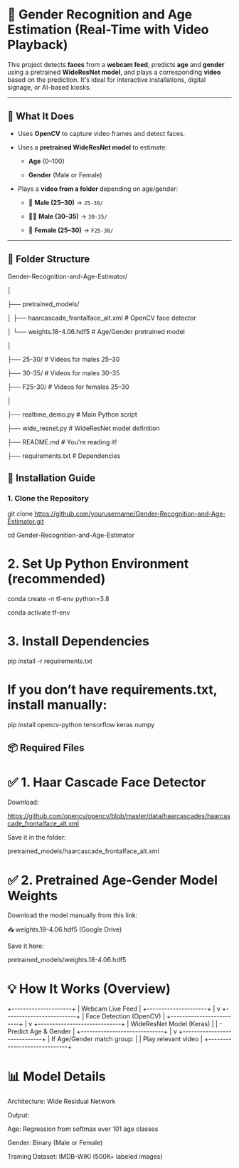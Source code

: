 # 🎥 Gender Recognition and Age Estimation (Real-Time with Video Playback)

This project detects **faces** from a **webcam feed**, predicts **age** and **gender** using a pretrained **WideResNet model**, and plays a corresponding **video** based on the prediction. It's ideal for interactive installations, digital signage, or AI-based kiosks.

---

## 🧠 What It Does

- Uses **OpenCV** to capture video frames and detect faces.

- Uses a **pretrained WideResNet model** to estimate:

  - **Age** (0–100)

  - **Gender** (Male or Female)

- Plays a **video from a folder** depending on age/gender:

  - 👨 **Male (25–30)** → `25-30/`

  - 👨‍🦰 **Male (30–35)** → `30-35/`

  - 👩 **Female (25–30)** → `F25-30/`

---

## 📁 Folder Structure

Gender-Recognition-and-Age-Estimator/

│

├── pretrained_models/

│ ├── haarcascade_frontalface_alt.xml # OpenCV face detector

│ └── weights.18-4.06.hdf5 # Age/Gender pretrained model

│

├── 25-30/ # Videos for males 25–30

├── 30-35/ # Videos for males 30–35

├── F25-30/ # Videos for females 25–30

│

├── realtime_demo.py # Main Python script

├── wide_resnet.py # WideResNet model definition

├── README.md # You're reading it!

├── requirements.txt # Dependencies

## 🔧 Installation Guide

### 1. Clone the Repository

git clone https://github.com/yourusername/Gender-Recognition-and-Age-Estimator.git

cd Gender-Recognition-and-Age-Estimator


# 2. Set Up Python Environment (recommended)

conda create -n tf-env python=3.8

conda activate tf-env


# 3. Install Dependencies

pip install -r requirements.txt

# If you don’t have requirements.txt, install manually:

pip install opencv-python tensorflow keras numpy


## 📦 Required Files

# ✅ 1. Haar Cascade Face Detector

Download:

https://github.com/opencv/opencv/blob/master/data/haarcascades/haarcascade_frontalface_alt.xml

Save it in the folder:

pretrained_models/haarcascade_frontalface_alt.xml

# ✅ 2. Pretrained Age-Gender Model Weights

Download the model manually from this link:

📥 weights.18-4.06.hdf5 (Google Drive)

Save it here:

pretrained_models/weights.18-4.06.hdf5


# 💡 How It Works (Overview)

+---------------------+
| Webcam Live Feed    |
+---------------------+
        |
        v
+-------------------------+
| Face Detection (OpenCV) |
+-------------------------+
        |
        v
+-----------------------------+
| WideResNet Model (Keras)    |
|  - Predict Age & Gender     |
+-----------------------------+
        |
        v
+-----------------------------+
| If Age/Gender match group:  |
| Play relevant video         |
+-----------------------------+


# 📊 Model Details

Architecture: Wide Residual Network

Output:

Age: Regression from softmax over 101 age classes

Gender: Binary (Male or Female)

Training Dataset: IMDB-WIKI (500K+ labeled images)
